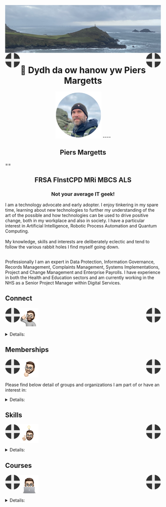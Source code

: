 <img align="center" src="/images/image.jpeg">
<img align="left" src="/images/Flag - St Piran.svg" width="48"><img align="right" src="/images/Flag - St Piran.svg" width="48"> <h1 align="center">👋 Dydh da ow hanow yw Piers Margetts</h1> 



<p align="center">
<img src="/images/PM Circle.png" width="150">
----<h2 align="center">Piers Margetts</h2>
==<h2 align="center">FRSA FInstCPD MRi MBCS ALS</h2>
<h3 align="center">Not your average IT geek!</h3>        
I am a technology advocate and early adopter. I enjoy tinkering in my spare time, learning about new technologies to further my understanding of the art of the possible and how technologies can be used to drive positive change, both in my workplace and also in society. I have a particular interest in Artificial Intelligence, Robotic Process Automation and Quantum Computing. <br><br>
My knowledge, skills and interests are deliberately eclectic and tend to follow the various rabbit holes I find myself going down. <br><br>

Professionally I am an expert in Data Protection, Information Governance, Records Management, Complaints Management, Systems Implementations, Project and Change Management and Enterprise Payrolls. I have experience in both the Health and Education sectors and am currently working in the NHS as a Senior Project Manager within Digital Services.

</p>


## Connect
<img align="left" src="/images/Flag - St Piran.svg" width="48"><img align="right" src="/images/Flag - St Piran.svg" width="48"> <img height="60" src="/images/connect-sticker.png">

<details>

<summary>Details:</summary>

</details>

## Memberships
<img align="left" src="/images/Flag - St Piran.svg" width="48"><img align="right" src="/images/Flag - St Piran.svg" width="48"> <img height="60" align="center" src="/images/thoughtful-sticker.png">

Please find below detail of groups and organizations I am part of or have an interest in:
<details>

<summary>Details:</summary>

[Royal Society of Arts](https://www.thersa.org/) (RSA)
<br>
[Royal Institution](https://www.rigb.org/) (Ri)
<br>
[Royal Society of Literature](https://rsliterature.org/) (RSL)
<br>
[Institute of Continuing Professional Development](https://www.cpdinstitute.org/) (iCPD)
<br>
[British Computer Society]( https://www.bcs.org/) (BCS)
<br>
[International Db2 Users Group](https://www.idug.org/home) (IDUG)
<br>
[Human Creator Alliance](https://humancreatoralliance.org/) (HCA)
<br>
[Cybernetics Society](https://cybsoc.org/)(CybS)
<br>
[Rexx Language Association](https://www.rexxla.org/) (RexxLA)
</details>

## Skills
<img align="left" src="/images/Flag - St Piran.svg" width="48"><img align="right" src="/images/Flag - St Piran.svg" width="48"> <img height="60" align="center" src="/images/ideas-sticker.png">

<details>

<summary>Details:</summary>

</details>


## Courses
<img align="left" src="/images/Flag - St Piran.svg" width="48"><img align="right" src="/images/Flag - St Piran.svg" width="48">
<img height="60" align="center" src="/images/skills-sticker.png">

<details>

<summary>Details:</summary>



### OpenLearn
To view my Open University OpenLearn profile and acheivements please click [here](https://www.open.edu/openlearn/profiles/zv599976)
<br>

### Credly Badges
To see all my Credly badges please click [here](https://www.credly.com/users/piers-margetts/badges)
<br>
<br>
My most recent badges:
<br>
<br>
<!--START_SECTION:badges-->
[![Automatic Binary Optimizer for z/OS Essentials V2](https://images.credly.com/size/110x110/images/31d5e977-0664-47a4-a21e-11b7f2f10b1f/image.png)](http://www.credly.com/badges/8303e554-4022-4630-bce0-04188f53b567 "Automatic Binary Optimizer for z/OS Essentials V2")
[![IBM Automation Document Processing Tech Jam](https://images.credly.com/size/110x110/images/40f6086c-637f-4aee-929e-021acfc0736a/image.png)](http://www.credly.com/badges/6d851be2-6c97-49b5-ad78-6b2b9d1e6ffb "IBM Automation Document Processing Tech Jam")
[![Attack Flows v2: How to Model and Sequence Attacks](https://images.credly.com/size/110x110/images/7c65e33e-e4f7-41cf-bb2d-04372b4d5a17/image.png)](http://www.credly.com/badges/5c389c79-0d1f-4f1a-8ca7-2f2d33513e9b "Attack Flows v2: How to Model and Sequence Attacks")
[![Technical Introduction to Cybersecurity 1.0](https://images.credly.com/size/110x110/images/38484a57-5b41-4411-aaf3-63030da63993/image.png)](http://www.credly.com/badges/f98a6eed-915b-46e9-a1b3-f47961410094 "Technical Introduction to Cybersecurity 1.0")
[![IBM Robotic Process Automation - Tech Jam](https://images.credly.com/size/110x110/images/20c3af2c-2f43-48b4-9a6c-b33db1401032/image.png)](http://www.credly.com/badges/4b069f6c-fae2-4b0a-8f07-e79ae39522a1 "IBM Robotic Process Automation - Tech Jam")
[![Data Science for Business - Level 2](https://images.credly.com/size/110x110/images/fcfe3eb4-19f2-47f5-af31-1f33b659d6ed/Data_Sci_Business_Level_2_-_CC_-_2019.png)](http://www.credly.com/badges/c813f898-e956-4fb8-b7e5-c344282ffcbd "Data Science for Business - Level 2")
[![Introduction to the Threat Landscape 2.0](https://images.credly.com/size/110x110/images/083854d8-3a8f-465c-b414-19507f9703d9/image.png)](http://www.credly.com/badges/1fce3337-b111-42ac-b01b-d6bcccdee9d7 "Introduction to the Threat Landscape 2.0")
[![Getting Started in Cybersecurity 2.0](https://images.credly.com/size/110x110/images/39641a02-c97f-40d0-8773-d3a475954e9e/image.png)](http://www.credly.com/badges/04fb5ae3-f322-402a-a38f-f4b5de97bd6f "Getting Started in Cybersecurity 2.0")
[![Proofpoint Certified Identity Threat Specialist 2023](https://images.credly.com/size/110x110/images/ae3eebcf-3706-41eb-b4ea-df4edb489853/image.png)](http://www.credly.com/badges/d4a25dec-a1eb-4f0f-ad11-966ef22f09ac "Proofpoint Certified Identity Threat Specialist 2023")
[![MRO Inventory Optimization Technical Essentials](https://images.credly.com/size/110x110/images/c2eecfad-352d-4904-97c1-70da516aec59/MRO_20Inventory_20Optimization_20Technical_20Essentials.png)](http://www.credly.com/badges/7fb23a05-f8b6-4da0-b75d-0cbe25140dde "MRO Inventory Optimization Technical Essentials")
[![IMS Shared Queues](https://images.credly.com/size/110x110/images/13011da4-e45d-42f9-a53a-17d1c00b183c/image.png)](http://www.credly.com/badges/13839bfe-6159-40af-aba0-104206e2c07b "IMS Shared Queues")
[![Applied Data Science with R - Level 2](https://images.credly.com/size/110x110/images/22c81aed-7c41-4043-ad1e-119c73a44f54/Applied_Data_Science_with_R.png)](http://www.credly.com/badges/bfe3f162-d400-4c94-87f3-3cbb53bb01f1 "Applied Data Science with R - Level 2")
[![IBM Planning Analytics V2.0.x Administration](https://images.credly.com/size/110x110/images/c97de336-1097-4061-86e9-381a0f8f51e6/image.png)](http://www.credly.com/badges/b04a2b2f-b9a2-4f34-8509-b1a409922e94 "IBM Planning Analytics V2.0.x Administration")
[![Practical Introduction to Quantum-Safe Cryptography](https://images.credly.com/size/110x110/images/53629652-f0f2-4bc8-abfd-444c366d3cf6/image.png)](http://www.credly.com/badges/3e0584fd-a77d-4736-8409-3f94ccc0f583 "Practical Introduction to Quantum-Safe Cryptography")
[![Basics of Quantum Information](https://images.credly.com/size/110x110/images/60cbe993-f35f-4b98-b7f6-8cd51233fe2a/image.png)](http://www.credly.com/badges/079fcacb-e855-441e-8fa4-ad9550ba5651 "Basics of Quantum Information")
[![IMS Transaction Manager Application Programming](https://images.credly.com/size/110x110/images/b62a2ded-ae52-4402-98b6-6ee90c461a0b/image.png)](http://www.credly.com/badges/9496d837-7da1-4911-bfe7-fdbb28e52762 "IMS Transaction Manager Application Programming")
[![IMS Database Fundamentals](https://images.credly.com/size/110x110/images/368c064b-04f2-430f-8048-907a268d918e/image.png)](http://www.credly.com/badges/25cd8f77-d3cb-4fb6-b4a2-a6edac82925e "IMS Database Fundamentals")
[![IMS Fundamentals](https://images.credly.com/size/110x110/images/30922a3d-fc08-4507-bf70-e62a082e05e8/image.png)](http://www.credly.com/badges/8de45e8d-1dd8-4d07-8817-64683704afcb "IMS Fundamentals")
[![IMS Transaction Manager Performance Analysis](https://images.credly.com/size/110x110/images/3fa3eb54-9109-490a-abd9-c547245f70f9/image.png)](http://www.credly.com/badges/e850e479-0763-4a75-8dc3-1797059746e5 "IMS Transaction Manager Performance Analysis")
[![IMS Database Repair](https://images.credly.com/size/110x110/images/2420ee88-a870-47dd-9eb8-85c91f340351/image.png)](http://www.credly.com/badges/399b7ead-0fc6-452a-b9d8-b73ba403644b "IMS Database Repair")
[![Pen Testing, Incident Response & Forensics](https://images.credly.com/size/110x110/images/35524493-9a51-48d0-941c-f40e1452661b/image.png)](http://www.credly.com/badges/1f10da37-7fc0-47a4-95a4-4a4669fd19fa "Pen Testing, Incident Response & Forensics")
[![LFD137: Open Source Contribution in Finance](https://images.credly.com/size/110x110/images/9c49bb20-022e-4f2d-aa51-50be62e05745/image.png)](http://www.credly.com/badges/f3b75827-05f8-40f5-92b3-e440678eb349 "LFD137: Open Source Contribution in Finance")
[![LFC111: Open Source Technical Documentation Essentials](https://images.credly.com/size/110x110/images/2716319d-5a73-4d79-b1ae-6fa1b3d1c9db/image.png)](http://www.credly.com/badges/04151014-fefd-4443-9a78-1f46d6df32bf "LFC111: Open Source Technical Documentation Essentials")
[![LFC112: Creating Effective Documentation for Developers](https://images.credly.com/size/110x110/images/bd988b9c-2bfa-4cd8-9216-d0f86bf4560a/image.png)](http://www.credly.com/badges/03d99270-45cd-4f09-ab4f-73e19e281fd8 "LFC112: Creating Effective Documentation for Developers")
[![Cloud Pak for AIOps 4 Administrator](https://images.credly.com/size/110x110/images/8ca1aaff-fe2c-4e04-a49a-fb9aea5c5cb8/image.png)](http://www.credly.com/badges/1b9666c3-5ae6-4faf-be03-bbf05547c574 "Cloud Pak for AIOps 4 Administrator")
[![IBM Cloud Security Engineer Essentials](https://images.credly.com/size/110x110/images/859227a3-9523-4773-9888-1ba03d70095b/image.png)](http://www.credly.com/badges/44ee60af-644c-4e64-9c85-cebaf13148ef "IBM Cloud Security Engineer Essentials")
[![IBM Z DevOps Testing Fundamentals](https://images.credly.com/size/110x110/images/33d81b89-a936-4497-a3de-adb263d8415d/image.png)](http://www.credly.com/badges/886798bf-d99c-4f32-accb-6f1612b91111 "IBM Z DevOps Testing Fundamentals")
[![z/OS REXX Programming](https://images.credly.com/size/110x110/images/e14dc92e-c7c7-45b9-b669-88754a7b871a/z-OS_REXX_Programming.png)](http://www.credly.com/badges/1638c416-6fdc-44b6-97de-8ac66b9f57e9 "z/OS REXX Programming")
[![MaaS360 Architect](https://images.credly.com/size/110x110/images/28970632-0267-4f20-a8f0-9a4d2b80b44b/image.png)](http://www.credly.com/badges/4d175f79-b545-4424-9d23-88d9675ed4cf "MaaS360 Architect")
[![MaaS360 Help Desk Role](https://images.credly.com/size/110x110/images/dc77e098-f4c1-46dc-9459-fc81e7d984a4/image.png)](http://www.credly.com/badges/8529b243-7e5b-4887-a0f3-5c20778c277c "MaaS360 Help Desk Role")
[![Dependency Based Build Fundamentals](https://images.credly.com/size/110x110/images/921828f1-1f35-4c50-a87c-23ef3598e31f/image.png)](http://www.credly.com/badges/938f8e67-f039-4b38-a6da-ee90ebce8705 "Dependency Based Build Fundamentals")
[![Cyber Security and InfoSec](https://images.credly.com/size/110x110/images/a8666f76-5c61-48a3-9a23-c555695e5389/image.png)](http://www.credly.com/badges/584c9f09-78fc-468b-a4ce-f51828f959c2 "Cyber Security and InfoSec")
[![Cybersecurity Threat Intelligence](https://images.credly.com/size/110x110/images/45c20fa0-a403-4a56-9792-1aeecc84c9cf/image.png)](http://www.credly.com/badges/164be9c0-dd2c-49ea-9a36-9af3cf7df12d "Cybersecurity Threat Intelligence")
[![IBM Aspera High-Speed Transfer Server Administration](https://images.credly.com/size/110x110/images/7558313c-3f06-4659-8b70-048fae041271/image.png)](http://www.credly.com/badges/1d9b971a-bad1-4966-8312-e63855ab20ab "IBM Aspera High-Speed Transfer Server Administration")
[![IBM Process Mining - Tech Jam](https://images.credly.com/size/110x110/images/cfe78fea-35c0-4078-8fe6-89ac6a9e1dff/image.png)](http://www.credly.com/badges/b866c67b-352e-4388-aed7-d01fb7c5c956 "IBM Process Mining - Tech Jam")
[![Deploying Containerized Applications on IBM Power](https://images.credly.com/size/110x110/images/197666fb-b290-4065-bf42-254550863f9b/image.png)](http://www.credly.com/badges/982a3e6f-e318-4394-af29-b6090b545e2d "Deploying Containerized Applications on IBM Power")
[![IBM QRadar SIEM Foundation](https://images.credly.com/size/110x110/images/066da2d7-4808-4f43-a1b9-f32f13872084/image.png)](http://www.credly.com/badges/3db0b666-ebae-434f-abc3-cdbba5989a33 "IBM QRadar SIEM Foundation")
[![IBM Guardium Foundations](https://images.credly.com/size/110x110/images/9da13c77-c2f3-4d43-a0ab-768e08f8bf86/image.png)](http://www.credly.com/badges/c034bf7b-1600-4114-b2df-f30c2b17ca9a "IBM Guardium Foundations")
[![Turbonomic Cloud Practitioner 8](https://images.credly.com/size/110x110/images/95d18f1d-e21a-4fe9-9410-c1ce26afc3b2/image.png)](http://www.credly.com/badges/3bbdb718-e901-49b4-bb9d-aacda19a9e12 "Turbonomic Cloud Practitioner 8")
[![Cloud Pak for AIOps 4 Associate](https://images.credly.com/size/110x110/images/92ad5c47-ce4c-4cf0-98db-e71d06d7daf6/image.png)](http://www.credly.com/badges/3b561bc4-1a0e-46d4-8db6-a87eaa9e7eb7 "Cloud Pak for AIOps 4 Associate")
[![Agentless Threat Emulation with AttackIQ Flex](https://images.credly.com/size/110x110/images/c2005241-a449-4110-a5b5-2aed979ad18d/image.png)](http://www.credly.com/badges/03c4ea5a-862a-4fd5-bf1e-ac737e5dbd0d "Agentless Threat Emulation with AttackIQ Flex")
[![Foundations of Operationalizing MITRE ATT&CK v13](https://images.credly.com/size/110x110/images/bbed017a-ab77-4681-9079-b335d51b083e/image.png)](http://www.credly.com/badges/958629ee-8319-41d1-b324-bd35bf165393 "Foundations of Operationalizing MITRE ATT&CK v13")
[![Unlocking the Power of CTI Blueprints](https://images.credly.com/size/110x110/images/5bd21797-0e09-4df4-9b89-5d4f83ad0aac/image.png)](http://www.credly.com/badges/c5e3d29e-46b7-443b-8f96-f8fc6f9c0736 "Unlocking the Power of CTI Blueprints")
[![Secure Digital Transformation - Best Practices and Strategies](https://images.credly.com/size/110x110/images/eb4e49fc-4246-45bb-95dc-4bd55224f0da/image.png)](http://www.credly.com/badges/f03c02d0-6779-47e4-84ec-df21d8d86a08 "Secure Digital Transformation - Best Practices and Strategies")
[![IBM Cloud for SAP Specialty Accelerator](https://images.credly.com/size/110x110/images/dde9de9f-b2c7-4775-afd1-ccf1fd60795f/image.png)](http://www.credly.com/badges/1095069e-3968-4c72-96f8-fd233087e9d0 "IBM Cloud for SAP Specialty Accelerator")
[![IBM Aspera Console Administration](https://images.credly.com/size/110x110/images/e11cc013-3eed-4970-a94e-dcbc1395171a/image.png)](http://www.credly.com/badges/82ac3c8f-fe7c-4947-865e-e3f1be68f25b "IBM Aspera Console Administration")
[![IBM Cloud Satellite Essentials](https://images.credly.com/size/110x110/images/83381f66-e16d-4eff-9ae0-32699d617b4c/image.png)](http://www.credly.com/badges/cb26392e-0805-4eab-8806-220f10b0ffef "IBM Cloud Satellite Essentials")
[![Introduction to Data Fabric with IBM Cloud Pak for Data](https://images.credly.com/size/110x110/images/3507270c-4750-4e6f-91f3-94037d616d5b/image.png)](http://www.credly.com/badges/9b4d7bc7-ddc1-4201-8aed-6587ae237d3f "Introduction to Data Fabric with IBM Cloud Pak for Data")
<!--END_SECTION:badges-->
</details>

